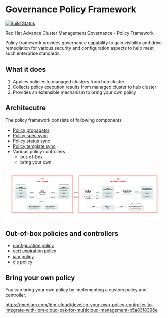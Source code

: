 # Governance Policy Framework
[![Build Status](https://travis-ci.com/open-cluster-management/governance-policy-framework.svg?token=1xoYGv8XzWhB2heDk2My&branch=master)](https://travis-ci.com/open-cluster-management/governance-policy-framework)

Red Hat Advance Cluster Management Governance - Policy Framework

Policy framework provides governance capability to gain visibility and drive remediation for various security and configuration aspects to help meet such enterprise standards.

## What it does
1. Applies policies to managed clusters from hub cluster
2. Collects policy execution results from managed cluster to hub cluster
3. Provides an extensible mechanism to bring your own policy

## Architecutre
The policy framework consists of following components
- [Policy propagator](https://github.com/open-cluster-management/governance-policy-propagator) 
- [Policy spec sync](https://github.com/open-cluster-management/governance-policy-spec-sync)
- [Policy status sync](https://github.com/open-cluster-management/governance-policy-status-sync)
- [Policy template sync](https://github.com/open-cluster-management/governance-policy-template-sync)
- Various policy controllers
  - out-of-box
  - bring your own

![architecture](images/policy-framework-architecture-diagram.jpg)

## Out-of-box policies and controllers
- [configuration policy](https://github.com/open-cluster-management/config-policy-controller)
- [cert expiration policy](https://github.com/open-cluster-management/cert-policy-controller)
- [iam policy](https://github.com/open-cluster-management/iam-policy-controller)
- [cis policy](https://github.com/open-cluster-management/cis-controller)

## Bring your own policy
You can bring your own policy by implementing a custom policy and controller.

https://medium.com/ibm-cloud/develop-your-own-policy-controller-to-integrate-with-ibm-cloud-pak-for-multicloud-management-b5a83f8396e
